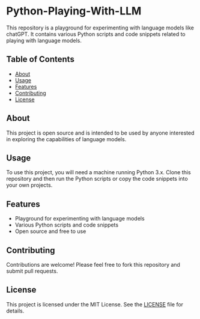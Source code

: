# Python-Playing-With-LLM

This repository is a playground for experimenting with language models like chatGPT. It contains various Python scripts and code snippets related to playing with language models.

## Table of Contents

- [About](#about)
- [Usage](#usage)
- [Features](#features)
- [Contributing](#contributing)
- [License](#license)

## About

This project is open source and is intended to be used by anyone interested in exploring the capabilities of language models.

## Usage

To use this project, you will need a machine running Python 3.x. Clone this repository and then run the Python scripts or copy the code snippets into your own projects.

## Features

- Playground for experimenting with language models
- Various Python scripts and code snippets
- Open source and free to use

## Contributing

Contributions are welcome! Please feel free to fork this repository and submit pull requests.

## License

This project is licensed under the MIT License. See the [LICENSE](LICENSE) file for details.

